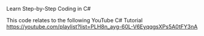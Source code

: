 Learn Step-by-Step Coding in C#

This code relates to the following YouTube C# Tutorial
https://youtube.com/playlist?list=PLH8n_ayg-60L-V6EyqqgsXPs5A0tFY3nA


